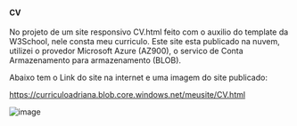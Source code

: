 
#### CV
No projeto  de um site responsivo CV.html feito com o auxilio do template da W3School, nele consta meu curriculo. Este site esta publicado na nuvem, utilizei o  provedor Microsoft Azure (AZ900), o servico de Conta Armazenamento para armazenamento (BLOB).

 Abaixo tem o Link do site na internet e uma imagem do site publicado:


https://curriculoadriana.blob.core.windows.net/meusite/CV.html

![image](https://github.com/Drica2023/Projetos_HTML_CSS_JS/assets/141422976/7db79e92-2e74-481a-91b0-21db08a58d6a)

